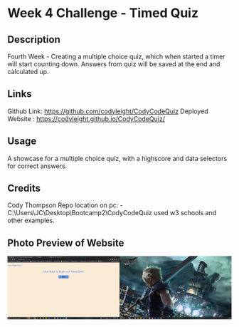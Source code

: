 # Week 4 Challenge - Timed Quiz

## Description

Fourth Week - Creating a multiple choice quiz, which when started a timer will start counting down. Answers from quiz will be saved at the end and calculated up.

## Links

Github Link: https://github.com/codyleight/CodyCodeQuiz
Deployed Website : https://codyleight.github.io/CodyCodeQuiz/

## Usage

A showcase for a multiple choice quiz, with a highscore and data selectors for correct answers.
## Credits

Cody Thompson
Repo location on pc: - C:\Users\JC\Desktop\Bootcamp2\CodyCodeQuiz
used w3 schools and other examples.

## Photo Preview of Website
 
![Alt text](image.png)